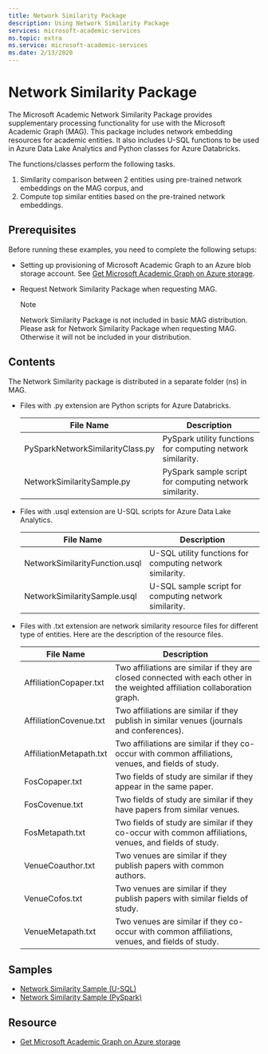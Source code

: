```yaml
---
title: Network Similarity Package
description: Using Network Similarity Package
services: microsoft-academic-services
ms.topic: extra
ms.service: microsoft-academic-services
ms.date: 2/13/2020
---
```

# Network Similarity Package

The Microsoft Academic Network Similarity Package provides supplementary processing functionality for use with the Microsoft Academic Graph (MAG). This package includes network embedding resources for academic entities. It also includes U-SQL functions to be used in Azure Data Lake Analytics and Python classes for Azure Databricks.

The functions/classes perform the following tasks.

1. Similarity comparison between 2 entities using pre-trained network embeddings on the MAG corpus, and
2. Compute top similar entities based on the pre-trained network embeddings.

## Prerequisites

Before running these examples, you need to complete the following setups:

* Setting up provisioning of Microsoft Academic Graph to an Azure blob storage account. See [Get Microsoft Academic Graph on Azure storage](get-started-setup-provisioning.md).

* Request Network Similarity Package when requesting MAG.

  > [!NOTE]
  > Network Similarity Package is not included in basic MAG distribution. Please ask for Network Similarity Package when requesting MAG. Otherwise it will not be included in your distribution.

## Contents

The Network Similarity package is distributed in a separate folder (ns) in MAG.

* Files with .py extension are Python scripts for Azure Databricks.

  |File Name|Description|
  |---------|---------|
  |PySparkNetworkSimilarityClass.py|PySpark utility functions for computing network similarity.|
  |NetworkSimilaritySample.py|PySpark sample script for computing network similarity.|
  
* Files with .usql extension are U-SQL scripts for Azure Data Lake Analytics.

  |File Name|Description|
  |---------|---------|
  |NetworkSimilarityFunction.usql|U-SQL utility functions for computing network similarity.|
  |NetworkSimilaritySample.usql|U-SQL sample script for computing network similarity.|

* Files with .txt extension are network similarity resource files for different type of entities. Here are the description of the resource files.
 
  |File Name|Description|
  |---------|---------|
  |AffiliationCopaper.txt|Two affiliations are similar if they are closed connected with each other in the weighted affiliation collaboration graph.|
  |AffiliationCovenue.txt|Two affiliations are similar if they publish in similar venues (journals and conferences).|
  |AffiliationMetapath.txt|Two affiliations are similar if they co-occur with common affiliations, venues, and fields of study.|
  |FosCopaper.txt|Two fields of study are similar if they appear in the same paper.|
  |FosCovenue.txt|Two fields of study are similar if they have papers from similar venues.|
  |FosMetapath.txt|Two fields of study are similar if they co-occur with common affiliations, venues, and fields of study.|
  |VenueCoauthor.txt|Two venues are similar if they publish papers with common authors.|
  |VenueCofos.txt|Two venues are similar if they publish papers with similar fields of study.|
  |VenueMetapath.txt|Two venues are similar if they co-occur with common affiliations, venues, and fields of study.|

## Samples

* [Network Similarity Sample (U-SQL)](network-similarity-analytics.md)
* [Network Similarity Sample (PySpark)](network-similarity-databricks.md)

## Resource

* [Get Microsoft Academic Graph on Azure storage](get-started-setup-provisioning.md)
